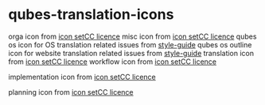# qubes-translation-icons

orga icon from [icon set](https://www.iconfinder.com/iconsets/business-management-3-4)[CC licence](https://creativecommons.org/licenses/by/3.0/)
misc icon from [icon set](https://www.iconfinder.com/iconsets/amenities-solid-ii)[CC licence](https://creativecommons.org/licenses/by/3.0/)
qubes os icon for OS translation related issues from [style-guide](https://www.qubes-os.org/doc/style-guide/)
qubes os outline icon for website translation related issues from [style-guide](https://www.qubes-os.org/doc/style-guide/)
translation icon from [icon set](https://www.iconfinder.com/iconsets/pinpoint-interface)[CC licence](https://creativecommons.org/licenses/by/3.0/)
workflow icon from [icon set](https://www.iconfinder.com/iconsets/viiva-business)[CC licence](https://creativecommons.org/licenses/by/3.0/)

implementation icon from [icon set](https://www.iconfinder.com/iconsets/octicons)[CC licence](https://creativecommons.org/licenses/by/3.0/)

planning icon from [icon set]()[CC licence](https://creativecommons.org/licenses/by/3.0/)

